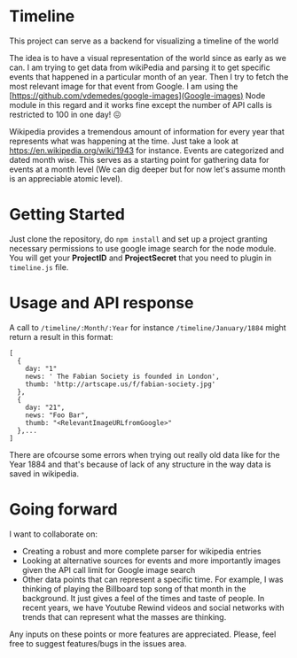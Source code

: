 # Timeline

This project can serve as a backend for visualizing a timeline of the world

The idea is to have a visual representation of the world since as early as we can. I am trying to get data from wikiPedia and parsing it to get specific events that happened in a particular month of an year. Then I try to fetch the most relevant image for that event from Google. I am using the [https://github.com/vdemedes/google-images](Google-images) Node module in this regard and it works fine except the number of API calls is restricted to 100 in one day! :confounded:

Wikipedia provides a tremendous amount of information for every year that represents what was happening at the time. Just take a look at https://en.wikipedia.org/wiki/1943 for instance. Events are categorized and dated month wise. This serves as a starting point for gathering data for events at a month level (We can dig deeper but for now let's assume month is an appreciable atomic level).

# Getting Started

Just clone the repository, do `npm install` and set up a project granting necessary permissions to use google image search for the node module. You will get your **ProjectID** and **ProjectSecret** that you need to plugin in `timeline.js` file.

# Usage and API response

A call to `/timeline/:Month/:Year` for instance `/timeline/January/1884` might return a result in this format:

    [
      {
      	day: "1"
        news: ' The Fabian Society is founded in London',
        thumb: 'http://artscape.us/f/fabian-society.jpg' 
      },
      {
    	day: "21",
    	news: "Foo Bar",
    	thumb: "<RelevantImageURLfromGoogle>"
      },...
    ]

There are ofcourse some errors when trying out really old data like for the Year 1884 and that's because of lack of any structure in the way data is saved in wikipedia.

# Going forward

I want to collaborate on:

* Creating a robust and more complete parser for wikipedia entries
* Looking at alternative sources for events and more importantly images given the API call limit for Google image search
* Other data points that can represent a specific time. For example, I was thinking of playing the Billboard top song of that month in the background. It just gives a feel of the times and taste of people. In recent years, we have Youtube Rewind videos and social networks with trends that can represent what the masses are thinking.

Any inputs on these points or more features are appreciated. Please, feel free to suggest features/bugs in the issues area.
